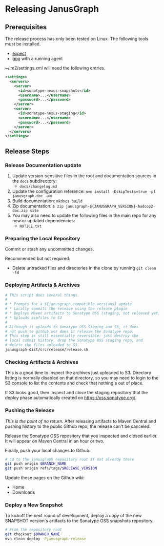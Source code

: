 Releasing JanusGraph
====================

Prerequisites
-------------

The release process has only been tested on Linux.  The following
tools must be installed.

* [expect](http://expect.sourceforge.net/)
* [gpg](http://www.gnupg.org/) with a running agent

~/.m2/settings.xml will need the following entries.

```xml
<settings>
  <servers>
    <server>
      <id>sonatype-nexus-snapshots</id>
      <username>...</username>
      <password>...</password>
    </server>
    <server>
      <id>sonatype-nexus-staging</id>
      <username>...</username>
      <password>...</password>
    </server>
  </servers>
</settings>
```

Release Steps
-------------

### Release Documentation update

1. Update version-sensitive files in the root and documentation sources in the `docs` subdirectory: 
    * `docs/changelog.md`
2. Update the configuration reference: `mvn install -DskipTests=true -pl janusgraph-doc -am`
3. Build documentation: `mkdocs build`
4. Zip documentation: `$ zip janusgraph-${JANUSGRAPH_VERSION}-hadoop2-doc.zip site`
4. You may also need to update the following files in the main repo for any new or updated dependencies:
    * `NOTICE.txt`

### Preparing the Local Repository

Commit or stash any uncommitted changes.

Recommended but not required:

* Delete untracked files and directories in the clone by running
  <code>git clean -fd</code>

### Deploying Artifacts & Archives

```bash
# This script does several things.
#
# * Prompts for a ${janusgraph.compatible.versions} update
# * Locally commits the release using the release plugin
# * Deploys Maven artifacts to Sonatype OSS (staging, not released yet)
# * Uploads zipfiles to S3
#
# Although it uploads to Sonatype OSS Staging and S3, it does
# not push to github nor does it release the Sonatype repo.
# This step is still essentially reversible: just destroy the
# local commit history, drop the Sonatype OSS Staging repo, and
# delete the files uploaded to S3.
janusgraph-dist/src/release/release.sh
```

### Checking Artifacts & Archives

This is a good time to inspect the archives just uploaded to S3. Directory
listing is normally disabled on that directory, so you may need to login to the
S3 console to list the contents and check that nothing's out of place.

If S3 looks good, then inspect and close the staging repository that
the deploy phase automatically created on https://oss.sonatype.org/.

### Pushing the Release

*This is the point of no return.* After releasing artifacts to Maven
Central and pushing history to the public Github repo, the release
can't be canceled.

Release the Sonatype OSS repository that you inspected and closed
earlier.  It will appear on Maven Central in an hour or two.

Finally, push your local changes to Github:

```bash
# cd to the janusgraph repository root if not already there
git push origin $BRANCH_NAME
git push origin refs/tags/$RELEASE_VERSION
```

Update these pages on the Github wiki:

* Home
* Downloads

### Deploy a New Snapshot

To kickoff the next round of development, deploy a copy of the new
SNAPSHOT version's artifacts to the Sonatype OSS snapshots repository.

```bash
# From the repository root
git checkout $BRANCH_NAME
mvn clean deploy -Pjanusgraph-release
```
